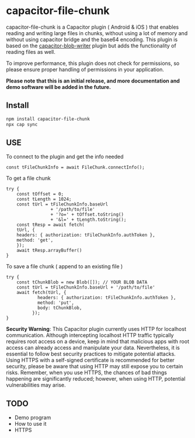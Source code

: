# capacitor-file-chunk
capacitor-file-chunk is a Capacitor plugin ( Android & iOS ) that enables reading and writing large files in chunks, without using a lot of memory and without using capacitor bridge and the base64 encoding. This plugin is based on the [capacitor-blob-writer](https://github.com/diachedelic/capacitor-blob-writer) plugin but adds the functionality of reading files as well.

To improve performance, this plugin does not check for permissions, so please ensure proper handling of permissions in your application.

**Please note that this is an initial release, and more documentation and demo software will be added in the future.**

## Install

```bash
npm install capacitor-file-chunk
npx cap sync
```
## USE
To connect to the plugin and get the info needed

```
const tFileChunkInfo = await FileChunk.connectInfo();
```

To get a file chunk
```
try {
    const tOffset = 0;
    const tLength = 1024;
    const tUrl = tFileChunkInfo.baseUrl 
                 + '/path/to/file'
                 + '?o=' + tOffset.toString() 
                 + '&l=' + tLength.toString();
    const tResp = await fetch(
    tUrl, {
    headers: { authorization: tFileChunkInfo.authToken },
    method: 'get',
    });
    await tResp.arrayBuffer()
}
```

To save a file chunk ( append to an existing file )
```
try {
    const tChunkBlob = new Blob([]); // YOUR BLOB DATA
    const tUrl = tFileChunkInfo.baseUrl + '/path/to/file'
    await fetch(tUrl, {
            headers: { authorization: tFileChunkInfo.authToken },
            method: 'put',
            body: tChunkBlob,
          });
}
```

**Security Warning**: This Capacitor plugin currently uses HTTP for localhost communication. Although intercepting localhost HTTP traffic typically requires root access on a device, keep in mind that malicious apps with root access can already access and manipulate your data. Nevertheless, it is essential to follow best security practices to mitigate potential attacks. Using HTTPS with a self-signed certificate is recommended for better security, please be aware that using HTTP may still expose you to certain risks. Remember, when you use HTTPS, the chances of bad things happening are significantly reduced; however, when using HTTP, potential vulnerabilities may arise.

## TODO
- Demo program
- How to use it
- HTTPS

